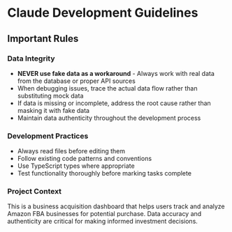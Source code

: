 # Claude Development Guidelines

## Important Rules

### Data Integrity
- **NEVER use fake data as a workaround** - Always work with real data from the database or proper API sources
- When debugging issues, trace the actual data flow rather than substituting mock data
- If data is missing or incomplete, address the root cause rather than masking it with fake data
- Maintain data authenticity throughout the development process

### Development Practices
- Always read files before editing them
- Follow existing code patterns and conventions
- Use TypeScript types where appropriate
- Test functionality thoroughly before marking tasks complete

### Project Context
This is a business acquisition dashboard that helps users track and analyze Amazon FBA businesses for potential purchase. Data accuracy and authenticity are critical for making informed investment decisions.